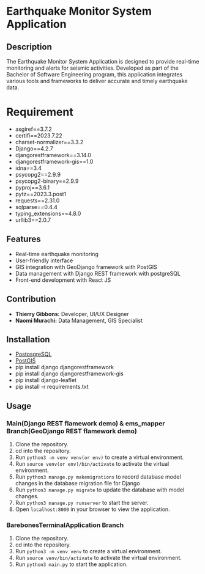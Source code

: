 # Earthquake Monitor System Application

## Description
The Earthquake Monitor System Application is designed to provide real-time monitoring and alerts for seismic activities. Developed as part of the Bachelor of Software Engineering program, this application integrates various tools and frameworks to deliver accurate and timely earthquake data.

# Requirement
- asgiref==3.7.2
- certifi==2023.7.22
- charset-normalizer==3.3.2
- Django==4.2.7
- djangorestframework==3.14.0
- djangorestframework-gis==1.0
- idna==3.4
- psycopg2==2.9.9
- psycopg2-binary==2.9.9
- pyproj==3.6.1
- pytz==2023.3.post1
- requests==2.31.0
- sqlparse==0.4.4
- typing_extensions==4.8.0
- urllib3==2.0.7

## Features
- Real-time earthquake monitoring
- User-friendly interface
- GIS integration with GeoDjango framework with PostGIS
- Data management with Django REST framework with postgreSQL
- Front-end development with React JS

## Contribution
- **Thierry Gibbons:** Developer, UI/UX Designer
- **Naomi Murachi:** Data Management, GIS Specialist

## Installation
- [PostosgreSQL](https://www.postgresql.org)
- [PostGIS](https://postgresapp.com/)
- pip install django djangorestframework
- pip install django djangorestframework-gis
- pip install django-leaflet
- pip install -r requirements.txt

## Usage
### Main(Django REST flamework demo) & ems_mapper Branch(GeoDjango REST flamework demo)
1. Clone the repository.
2. cd into the repository.
3. Run `python3 -m venv venv(or env)` to create a virtual environment.
4. Run `source venv(or env)/bin/activate` to activate the virtual environment.
5. Run `python3 manage.py makemigrations` to record database model changes in the database migration file for Django
6. Run `python3 manage.py migrate` to update the database with model changes.
7. Run `python3 manage.py runserver` to start the server.
8. Open `localhost:8000` in your browser to view the application.

### BarebonesTerminalApplication Branch
1. Clone the repository.
2. cd into the repository.
3. Run `python3 -m venv venv` to create a virtual environment.
4. Run `source venv/bin/activate` to activate the virtual environment.
5. Run `python3 main.py` to start the application.
